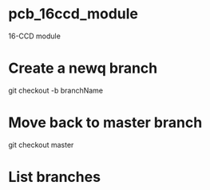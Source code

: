# pcb_16ccd_module
16-CCD module

# Create a newq branch 
git checkout -b branchName

# Move back to master branch
git checkout master

# List branches
